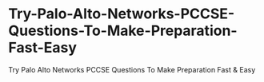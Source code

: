 # Try-Palo-Alto-Networks-PCCSE-Questions-To-Make-Preparation-Fast-Easy
Try Palo Alto Networks PCCSE Questions To Make Preparation Fast &amp; Easy
